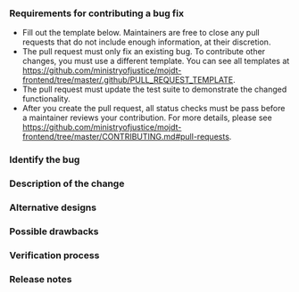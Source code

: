 ### Requirements for contributing a bug fix

* Fill out the template below. Maintainers are free to close any pull requests that do not include enough information, at their discretion.
* The pull request must only fix an existing bug. To contribute other changes, you must use a different template. You can see all templates at https://github.com/ministryofjustice/mojdt-frontend/tree/master/.github/PULL_REQUEST_TEMPLATE.
* The pull request must update the test suite to demonstrate the changed functionality.
* After you create the pull request, all status checks must be pass before a maintainer reviews your contribution. For more details, please see https://github.com/ministryofjustice/mojdt-frontend/tree/master/CONTRIBUTING.md#pull-requests.

### Identify the bug

<!--

Link to the issue describing the bug that you're fixing.

If there is not yet an issue for your bug, please open a new issue and then link to that issue in your pull request.
Note: In some cases, one person's "bug" is another person's "feature." If the pull request does not address an existing issue with the "bug" label, the maintainers have the final say on whether the current behaviour is a bug.

-->

### Description of the change

<!--

We must be able to understand the design of your change from this description. The pull request may be closed at the maintainers' discretion if we can't get a good idea of what the code does from the description provided. Keep in mind that the maintainer reviewing this PR may not be familiar with or have worked with the code here recently, so please walk us through the concepts.

-->

### Alternative designs

<!-- Explain what other alternates you considered and why the proposed version was selected -->

### Possible drawbacks

<!-- What are the possible side-effects or negative impacts of the code change? -->

### Verification process

<!--

What process did you follow to verify that the change has not introduced any regressions? Describe the actions you performed (including buttons you clicked, text you typed, commands you ran, etcetera), and describe the results you observed.

-->

### Release notes

<!--

Please describe the changes in a single line that explains this improvement in terms that a user can understand. This text forms part of the release notes.

If this change is not user-facing or notable enough to for release notes, you may use the strings "Not applicable" or "N/A" here.

Examples:

- The GitHub package now allows you to add co-authors to commits.
- Fixed an issue where multiple cursors did not work in a file with a single line.
- Increased the performance of searching and replacing across a whole project.

-->